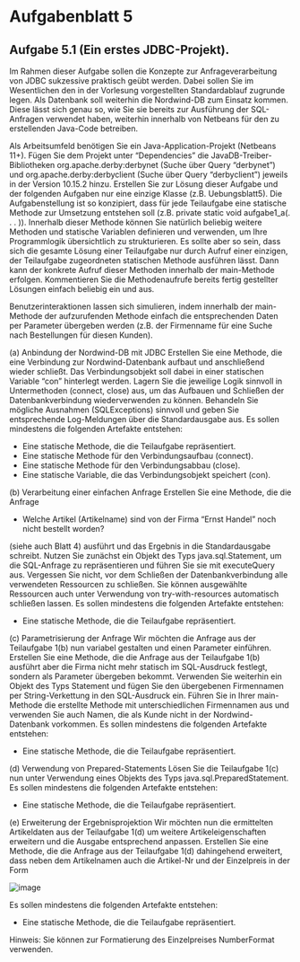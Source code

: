 # Aufgabenblatt 5

## Aufgabe 5.1 (Ein erstes JDBC-Projekt).
Im Rahmen dieser Aufgabe sollen die Konzepte zur Anfrageverarbeitung von JDBC sukzessive praktisch geübt werden. Dabei sollen Sie im Wesentlichen den in der Vorlesung
vorgestellten Standardablauf zugrunde legen. Als Datenbank soll weiterhin die Nordwind-DB zum Einsatz kommen. Diese lässt sich genau so, wie Sie sie bereits zur Ausführung der SQL-Anfragen verwendet haben, weiterhin innerhalb von Netbeans für den zu erstellenden Java-Code betreiben.

Als Arbeitsumfeld benötigen Sie ein Java-Application-Projekt (Netbeans 11+). Fügen Sie dem Projekt unter “Dependencies” die JavaDB-Treiber-Bibliotheken org.apache.derby:derbynet (Suche über Query “derbynet”) und org.apache.derby:derbyclient (Suche über Query “derbyclient”) jeweils in der Version 10.15.2 hinzu. Erstellen Sie zur Lösung dieser Aufgabe und der folgenden Aufgaben nur eine einzige Klasse (z.B. Uebungsblatt5). Die Aufgabenstellung ist so konzipiert, dass für jede Teilaufgabe eine statische Methode zur Umsetzung entstehen soll (z.B. private static void aufgabe1_a(. . . )). Innerhalb dieser Methode können Sie natürlich beliebig weitere Methoden und statische Variablen definieren und verwenden, um Ihre Programmlogik übersichtlich zu strukturieren. Es sollte aber so sein, dass sich die gesamte Lösung einer Teilaufgabe nur durch Aufruf einer einzigen, der Teilaufgabe zugeordneten statischen Methode ausführen lässt. Dann kann der konkrete Aufruf dieser Methoden innerhalb der main-Methode erfolgen. Kommentieren Sie die Methodenaufrufe bereits fertig gestellter Lösungen einfach beliebig ein und aus.

Benutzerinteraktionen lassen sich simulieren, indem innerhalb der main-Methode der aufzurufenden Methode einfach die entsprechenden Daten per Parameter übergeben werden
(z.B. der Firmenname für eine Suche nach Bestellungen für diesen Kunden).

(a) Anbindung der Nordwind-DB mit JDBC Erstellen Sie eine Methode, die eine Verbindung zur Nordwind-Datenbank aufbaut und anschließend wieder schließt. Das Verbindungsobjekt soll dabei in einer statischen Variable “con” hinterlegt werden. Lagern Sie die jeweilige Logik sinnvoll in Untermethoden (connect, close) aus, um das
Aufbauen und Schließen der Datenbankverbindung wiederverwenden zu können. Behandeln Sie mögliche Ausnahmen (SQLExceptions) sinnvoll und geben Sie entsprechende Log-Meldungen über die Standardausgabe aus. Es sollen mindestens die folgenden Artefakte entstehen:

- Eine statische Methode, die die Teilaufgabe repräsentiert.
- Eine statische Methode für den Verbindungsaufbau (connect).
- Eine statische Methode für den Verbindungsabbau (close).
- Eine statische Variable, die das Verbindungsobjekt speichert (con).

(b) Verarbeitung einer einfachen Anfrage Erstellen Sie eine Methode, die die Anfrage
- Welche Artikel (Artikelname) sind von der Firma “Ernst Handel” noch nicht bestellt worden?

(siehe auch Blatt 4) ausführt und das Ergebnis in die Standardausgabe schreibt. Nutzen Sie zunächst ein Objekt des Typs java.sql.Statement, um die SQL-Anfrage zu repräsentieren und führen Sie sie mit executeQuery aus. Vergessen Sie nicht, vor dem Schließen der Datenbankverbindung alle verwendeten Ressourcen zu schließen. Sie können ausgewählte Ressourcen auch unter Verwendung von try-with-resources automatisch schließen lassen. Es sollen mindestens die folgenden Artefakte entstehen:
- Eine statische Methode, die die Teilaufgabe repräsentiert.

(c) Parametrisierung der Anfrage Wir möchten die Anfrage aus der Teilaufgabe 1(b) nun variabel gestalten und einen Parameter einführen. Erstellen Sie eine Methode, die die Anfrage aus der Teilaufgabe 1(b) ausführt aber die Firma nicht mehr statisch im SQL-Ausdruck festlegt, sondern als Parameter übergeben bekommt. Verwenden Sie weiterhin ein Objekt des Typs Statement und fügen Sie den übergebenen Firmennamen per String-Verkettung in den SQL-Ausdruck ein. Führen Sie in Ihrer main-Methode die erstellte Methode mit unterschiedlichen Firmennamen aus und verwenden Sie auch Namen, die als Kunde nicht in der Nordwind-Datenbank vorkommen. Es sollen mindestens die folgenden Artefakte entstehen: 
- Eine statische Methode, die die Teilaufgabe repräsentiert.

(d) Verwendung von Prepared-Statements Lösen Sie die Teilaufgabe 1(c) nun unter Verwendung eines Objekts des Typs java.sql.PreparedStatement. Es sollen mindestens die folgenden Artefakte entstehen:
- Eine statische Methode, die die Teilaufgabe repräsentiert.

(e) Erweiterung der Ergebnisprojektion Wir möchten nun die ermittelten Artikeldaten aus der Teilaufgabe 1(d) um weitere Artikeleigenschaften erweitern und die Ausgabe
entsprechend anpassen. Erstellen Sie eine Methode, die die Anfrage aus der Teilaufgabe 1(d) dahingehend erweitert, dass neben dem Artikelnamen auch die Artikel-Nr und der Einzelpreis in der Form

![image](https://user-images.githubusercontent.com/63674539/192626774-3eefb810-d29f-429a-a21a-57e55b198e57.png)

Es sollen mindestens die folgenden Artefakte entstehen:
-  Eine statische Methode, die die Teilaufgabe repräsentiert.

Hinweis: Sie können zur Formatierung des Einzelpreises NumberFormat verwenden.



